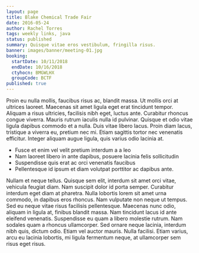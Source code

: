 ```yaml
---
layout: page
title: Blake Chemical Trade Fair
date: 2016-05-24
author: Rachel Torres
tags: weekly links, java
status: published
summary: Quisque vitae eros vestibulum, fringilla risus.
banner: images/banner/meeting-01.jpg
booking:
  startDate: 10/11/2018
  endDate: 10/16/2018
  ctyhocn: BMGWLHX
  groupCode: BCTF
published: true
---
```

Proin eu nulla mollis, faucibus risus ac, blandit massa. Ut mollis orci at ultrices laoreet. Maecenas sit amet ligula eget erat tincidunt tempor. Aliquam a risus ultricies, facilisis nibh eget, luctus ante. Curabitur rhoncus congue viverra. Mauris rutrum iaculis nulla id pulvinar. Quisque et odio vitae ligula dapibus commodo et a nulla. Duis vitae libero lacus. Proin diam lacus, tristique a viverra eu, pretium nec mi. Etiam sagittis tortor nec venenatis efficitur. Integer aliquam augue ligula, quis varius odio lacinia at.

* Fusce et enim vel velit pretium interdum a a leo
* Nam laoreet libero in ante dapibus, posuere lacinia felis sollicitudin
* Suspendisse quis erat ac orci venenatis faucibus
* Pellentesque id ipsum et diam volutpat porttitor ac dapibus ante.

Nullam et neque tellus. Quisque sem elit, interdum sit amet orci vitae, vehicula feugiat diam. Nam suscipit dolor id porta semper. Curabitur interdum eget diam at pharetra. Nulla lobortis lorem sit amet urna commodo, in dapibus eros rhoncus. Nam vulputate non neque ut tempus. Sed eu neque vitae risus facilisis pellentesque. Maecenas nunc odio, aliquam in ligula at, finibus blandit massa. Nam tincidunt lacus id ante eleifend venenatis. Suspendisse eu quam a libero molestie rutrum. Nam sodales quam a rhoncus ullamcorper. Sed ornare neque lacinia, interdum nibh quis, dictum odio. Etiam vel auctor mauris. Nulla facilisi. Etiam varius, arcu eu lacinia lobortis, mi ligula fermentum neque, at ullamcorper sem risus eget risus.
